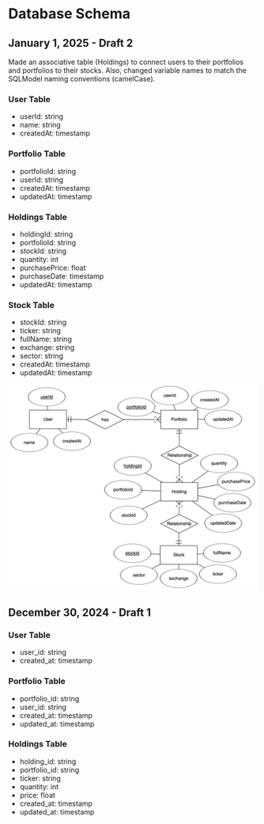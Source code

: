 # Database Schema

## January 1, 2025 - Draft 2

Made an associative table (Holdings) to connect users to their portfolios and
portfolios to their stocks. Also, changed variable names to match the SQLModel
naming conventions (camelCase).

### User Table

-   userId: string
-   name: string
-   createdAt: timestamp

### Portfolio Table

-   portfolioId: string
-   userId: string
-   createdAt: timestamp
-   updatedAt: timestamp

### Holdings Table

-   holdingId: string
-   portfolioId: string
-   stockId: string
-   quantity: int
-   purchasePrice: float
-   purchaseDate: timestamp
-   updatedAt: timestamp

### Stock Table

-   stockId: string
-   ticker: string
-   fullName: string
-   exchange: string
-   sector: string
-   createdAt: timestamp
-   updatedAt: timestamp

![Schema](./jan1.png)

## December 30, 2024 - Draft 1

### User Table

-   user_id: string
-   created_at: timestamp

### Portfolio Table

-   portfolio_id: string
-   user_id: string
-   created_at: timestamp
-   updated_at: timestamp

### Holdings Table

-   holding_id: string
-   portfolio_id: string
-   ticker: string
-   quantity: int
-   price: float
-   created_at: timestamp
-   updated_at: timestamp
